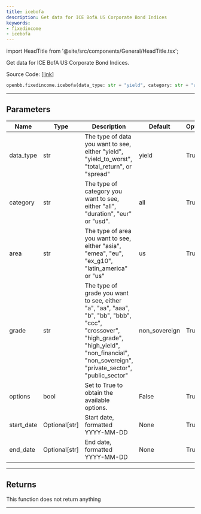 ```yaml
---
title: icebofa
description: Get data for ICE BofA US Corporate Bond Indices
keywords:
- fixedincome
- icebofa
---
```


import HeadTitle from '@site/src/components/General/HeadTitle.tsx';

<HeadTitle title="fixedincome.icebofa - Reference | OpenBB SDK Docs" />

Get data for ICE BofA US Corporate Bond Indices.

Source Code: [[link](https://github.com/OpenBB-finance/OpenBBTerminal/tree/main/openbb_terminal/fixedincome/fred_model.py#L793)]

```python wordwrap
openbb.fixedincome.icebofa(data_type: str = "yield", category: str = "all", area: str = "us", grade: str = "non_sovereign", options: bool = False, start_date: Optional[str] = None, end_date: Optional[str] = None)
```

---

## Parameters

| Name | Type | Description | Default | Optional |
| ---- | ---- | ----------- | ------- | -------- |
| data_type | str | The type of data you want to see, either "yield", "yield_to_worst", "total_return", or "spread" | yield | True |
| category | str | The type of category you want to see, either "all", "duration", "eur" or "usd". | all | True |
| area | str | The type of area you want to see, either "asia", "emea", "eu", "ex_g10", "latin_america" or "us" | us | True |
| grade | str | The type of grade you want to see, either "a", "aa", "aaa", "b", "bb", "bbb", "ccc", "crossover",<br/>"high_grade", "high_yield", "non_financial", "non_sovereign", "private_sector", "public_sector" | non_sovereign | True |
| options | bool | Set to True to obtain the available options. | False | True |
| start_date | Optional[str] | Start date, formatted YYYY-MM-DD | None | True |
| end_date | Optional[str] | End date, formatted YYYY-MM-DD | None | True |


---

## Returns

This function does not return anything

---

